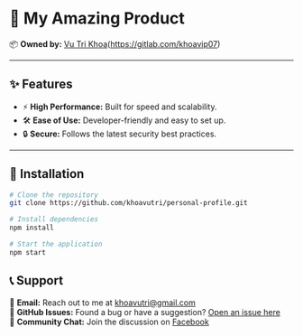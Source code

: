 # 🚀 My Amazing Product

📦 **Owned by:** [Vu Tri Khoa](https://github.com/khoavutri)(https://gitlab.com/khoavip07)

---

## ✨ Features

- ⚡ **High Performance:** Built for speed and scalability.
- 🛠️ **Ease of Use:** Developer-friendly and easy to set up.
- 🔒 **Secure:** Follows the latest security best practices.

---

## 📜 Installation

```bash
# Clone the repository
git clone https://github.com/khoavutri/personal-profile.git

# Install dependencies
npm install

# Start the application
npm start
```

## 📞 Support

💌 **Email:** Reach out to me at [khoavutri@gmail.com](mailto:khoavutri@gmail.com)  
🐛 **GitHub Issues:** Found a bug or have a suggestion? [Open an issue here](https://github.com/khoavutri)  
💬 **Community Chat:** Join the discussion on [Facebook](https://www.facebook.com/khoa.tri.365.org)
